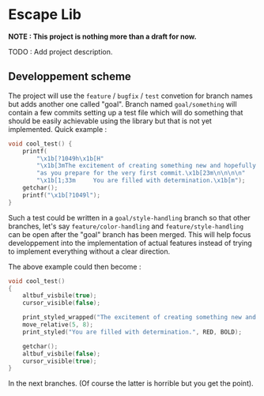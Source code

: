 # Escape Lib

**NOTE : This project is nothing more than a draft for now.**

TODO : Add project description.

## Developpement scheme
The project will use the `feature` / `bugfix` / `test` convetion for branch names but adds another one called "goal".
Branch named `goal/something` will contain a few commits setting up a test file which will do something that should be easily achievable using the library but that is not yet implemented. Quick example :
```C
void cool_test() {
    printf(
        "\x1b[?1049h\x1b[H"
        "\x1b[3mThe excitement of creating something new and hopefully useful flows down your veins\n"
        "as you prepare for the very first commit.\x1b[23m\n\n\n\n"
        "\x1b[1;33m		You are filled with determination.\x1b[m");
    getchar();
    printf("\x1b[?1049l");
}
```
Such a test could be written in a `goal/style-handling` branch so that other branches, let's say `feature/color-handling` and `feature/style-handling` can be open after the "goal" branch has been merged. This will help focus developpement into the implementation of actual features instead of trying to implement everything without a clear direction.

The above example could then become :
```C
void cool_test()
{
    altbuf_visbile(true);
    cursor_visible(false);

    print_styled_wrapped("The excitement of creating something new and hopefully useful flows down your veins as you prepare for the very first commit.", 85, ITALIC);
    move_relative(5, 8);
    print_styled("You are filled with determination.", RED, BOLD);

    getchar();
    altbuf_visbile(false);
    cursor_visible(true);
}
```

In the next branches.
(Of course the latter is horrible but you get the point).

